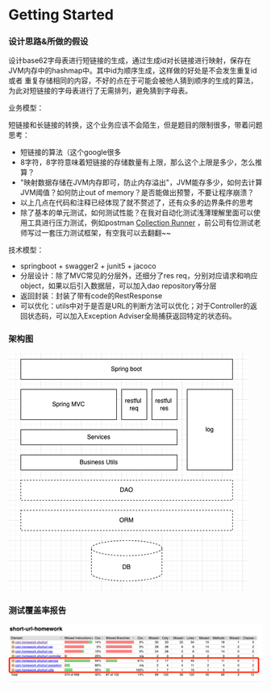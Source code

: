 # Getting Started

### 设计思路&所做的假设
设计base62字母表进行短链接的生成，通过生成id对长链接进行映射，保存在JVM内存中的hashmap中。其中id为顺序生成，这样做的好处是不会发生重复id或者
重复存储相同的内容，不好的点在于可能会被他人猜到顺序的生成的算法，为此对短链接的字母表进行了无需排列，避免猜到字母表。

业务模型：

短链接和长链接的转换，这个业务应该不会陌生，但是题目的限制很多，带着问题思考：
* 短链接的算法（这个google很多
* 8字符，8字符意味着短链接的存储数量有上限，那么这个上限是多少，怎么推算？
* "映射数据存储在JVM内存即可，防止内存溢出"，JVM能存多少，如何去计算JVM阈值？如何防止out of memory？是否能做出预警，不要让程序崩溃？
* 以上几点在代码和注释已经体现了就不赘述了，还有众多的边界条件的思考
* 除了基本的单元测试，如何测试性能？在我对自动化测试浅薄理解里面可以使用工具进行压力测试，例如postman [Collection Runner](https://learning.postman.com/docs/running-collections/intro-to-collection-runs/)
  ，前公司有位测试老师写过一套压力测试框架，有空我可以去翻翻~~

技术模型：
* springboot + swagger2 + junit5 + jacoco
* 分层设计：除了MVC常见的分层外，还细分了res req，分别对应请求和响应object，如果以后引入数据层，可以加入dao repository等分层
* 返回封装：封装了带有code的RestResponse
* 可以优化：utils中对于是否是URL的判断方法可以优化；对于Controller的返回状态码，可以加入Exception Adviser全局捕获返回特定的状态码。

### 架构图

![img.png](img/framework.png)

### 测试覆盖率报告

![img_1.png](img/jacoco_report.png)